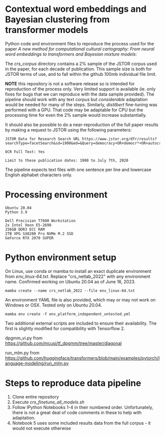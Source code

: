 # Contextual word embeddings and Bayesian clustering from transformer models

Python code and environment files to reproduce the process used for the paper *A new method for computational cultural cartography: From neural word embeddings to transformers and Bayesian mixture models*: 


The *crs_corpus* directory contains a 2% sample of the JSTOR corpus used in the paper, for each decade of publication. This sample size is both for JSTOR terms of use, and to fall within the github 100mb individual file limit.

**NOTE** this repository is not a software release so is intended for reproduction of the process only. Very limited support is available (ie. only fixes for bugs that we can reproduce with the data sample provided). The pipeline should work with any text corpus but *considerable* adaptation would be needed for many of the steps. Similarly, *distilbert* fine-tuning was performed with a GPU. That code may be adaptable for CPU but the processing time for even the 2% sample would increase substantially.

It should also be possible to do a near-reproduction of the full paper results by making a request to JSTOR using the following parameters:

```
JSTOR Data for Research Search URL https://www.jstor.org/dfr/results?searchType=facetSearch&sd=1900&ed=&Query=democracy+OR+democr*+OR+autocracy+OR+autocr*+OR+authoritarianism+OR+authoritar*+OR+populism+OR+populis*&acc=dfr

OCR Full Text: Yes

Limit to these publication dates: 1900 to July 7th, 2020
```

The pipeline expects text files with one sentence per line and lowercase English alphabet characters only.


# Processing environment

```
Ubuntu 20.04
Python 3.9

Dell Precision T7600 Workstation
2x Intel Xeon E5-2690
256GB DDR3 ECC RAM
2TB XPG SX8200 Pro NVMe M.2 SSD
GeForce RTX 2070 SUPER
```

# Python environment setup

On Linux, use conda or mamba to install an exact duplicate environment from *env_linux-64.txt*. Replace "crs_netlab_2022" with any environment name. Confirmed working on Ubuntu 20.04 as of June 16, 2023.

```
mamba create --name crs_netlab_2022 --file env_linux-64.txt
```

An environment YAML file is also provided, which may or may not work on Windows or OSX. Tested only on Ubuntu 20.04.

```
mamba env create -f env_platform_independent_untested.yml
```

Two additional external scripts are included to ensure their availability. The first is slightly modified for compatibility with Tensorflow 2.

dpgmm_vi.py from https://github.com/mcusi/tf_dpgmm/tree/master/diagonal

run_mlm.py from https://github.com/huggingface/transformers/blob/main/examples/pytorch/language-modeling/run_mlm.py

# Steps to reproduce data pipeline

1. Clone entire repository
2. Execute *crs_finetune_all_models.sh*
3. Follow IPython Notebooks 1-4 in their numbered order. Unfortunately, there is not a great deal of code comments in these to help with adaptation.
4. Notebook 5 uses some included results data from the full corpus - it would not execute otherwise
